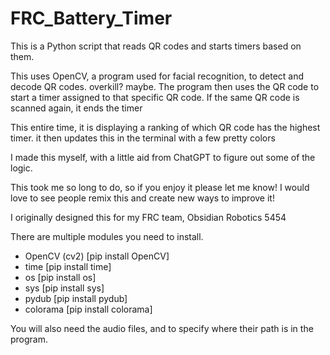# FRC_Battery_Timer
This is a Python script that reads QR codes and starts timers based on them.

This uses OpenCV, a program used for facial recognition, to detect and decode QR codes.
overkill? maybe.
The program then uses the QR code to start a timer assigned to that specific QR code. 
If the same QR code is scanned again, it ends the timer

This entire time, it is displaying a ranking of which QR code has the highest timer. 
it then updates this in the terminal with a few pretty colors

I made this myself, with a little aid from ChatGPT to figure out some of the logic.

This took me so long to do, so if you enjoy it please let me know! I would love to see people
remix this and create new ways to improve it!

I originally designed this for my FRC team, Obsidian Robotics 5454


There are multiple modules you need to install. 

- OpenCV (cv2)  [pip install OpenCV]
- time [pip install time]
- os [pip install os]
- sys [pip install sys]
- pydub [pip install pydub]
- colorama [pip install colorama]

You will also need the audio files, and to specify where their path is in the program.
